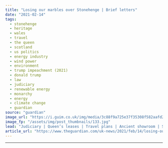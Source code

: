 ```yaml
---
title: "Losing our marbles over Stonehenge | Brief letters"
date: "2021-02-14"
tags: 
  - stonehenge
  - heritage
  - wales
  - travel
  - the queen
  - scotland
  - us politics
  - energy industry
  - wind power
  - environment
  - trump impeachment (2021)
  - donald trump
  - law
  - judiciary
  - renewable energy
  - monarchy
  - energy
  - climate change
  - guardian
source: "guardian"
image_url: "https://i.guim.co.uk/img/media/3c88f9a725e37f35308f582aafd2e0201cfcb418/0_0_3500_2101/master/3500.jpg?width=460&quality=85&auto=format&fit=max&s=4fecac182eca03f3e54fa30ddafadbb7"
image_fp: "/assets/img/post_thumbnails/133.jpg"
lead: "Judiciary | Queen’s leases | Travel plans | Ancient showroom | StonehengeDonald Trump’s acquittal in the US Senate (Report, 14 February) surely provides the best possible evidence for never allowing politicians to get involved in judicial decision-ma..."
article_url: "https://www.theguardian.com/uk-news/2021/feb/14/losing-our-marbles-over-stonehenge"
---
```


---
